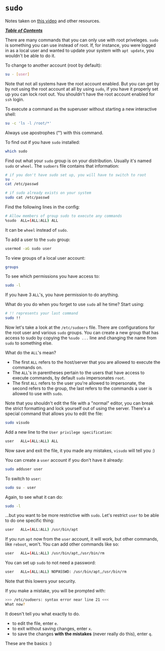 # `sudo`

Notes taken on [this video](https://youtu.be/07JOqKOBRnU) and other resources.

[***Table of Contents***](/README.md)  

There are many commands that you can only use with root priveleges. `sudo` is
something you can use instead of root. If, for instance, you were logged in as a
local user and wanted to update your system with `apt update`, you wouldn't be
able to do it. 

To change to another account (root by default):

```bash
su - [user]
```

Note that not all systems have the root account enabled. But you can get by by
not using the root account at all by using `sudo`, if you have it properly set
up you can lock root out. You shouldn't have the root account enabled for `ssh`
login.

To execute a command as the superuser without starting a new interactive shell:

```bash
su -c 'ls -l /root/*'
```

Always use apostrophes (**\'\'**) with this command.

To find out if you have `sudo` installed:

```bash
which sudo
```

Find out what your `sudo` group is on your distribution. Usually it's named
`sudo` or `wheel`. The `sudoers` file contains that information:

```bash
# if you don't have sudo set up, you will have to switch to root
su -
cat /etc/passwd

# if sudo already exists on your system
sudo cat /etc/passwd
```

Find the following lines in the config:

```bash
# Allow members of group sudo to execute any commands
%sudo  ALL=(ALL:ALL) ALL
```

It can be `wheel` instead of `sudo`.

To add a user to the `sudo` group:

```bash
usermod -aG sudo user
```

To view groups of a local user account:

```bash
groups
```

To see which permissions you have access to:

```bash
sudo -l
```

If you have 3 `ALL`'s, you have permission to do anything.

What do you do when you forget to use `sudo` all he time? Start using:

```bash
# !! represents your last command
sudo !!
```

Now let's take a look at the `/etc/sudoers` file. There are configurations for
the root user and various `sudo` groups. You can create a new group that has
access to sudo by copying the `%sudo ...` line and changing the name from `sudo`
to something else.

What do the `ALL`'s mean? 
- The first `ALL` refers to the host/server that you are allowed to execute the
commands on. 
- The `ALL`'s in parentheses pertain to the users that have access to execute
commands, by default `sudo` impersonates `root`. 
- The first `ALL` refers to the user you're allowed to impersonate, the 
second refers to the group, the last refers to the commands a user is allowed to
use with `sudo`.

Note that you shouldn't edit the file with a "normal" editor, you can break the
strict formatting and lock yourself out of using the server. There's a special
command that allows you to edit the file:

```bash
sudo visudo 
```

Add a new line to the `User privilege specification`:

```bash
user   ALL=(ALL:ALL) ALL
```

Now save and exit the file, it you made any mistakes, `visudo` will tell you :)

You can create a `user` account if you don't have it already:

```bash
sudo adduser user
```

To switch to `user`:

```bash
sudo su - user
```

Again, to see what it can do:

```bash
sudo -l
```

...but you want to be more restrictive with `sudo`. Let's restrict `user` to be
able to do one specific thing:

```bash
user   ALL=(ALL:ALL) /usr/bin/apt
```

If you run `apt` now from the `user` account, it will work, but other commands,
like `reboot`, won't. You can add other commands like so:

```bash
user   ALL=(ALL:ALL) /usr/bin/apt,/usr/bin/rm
```

You can set up `sudo` to not need a password:

```bash
user   ALL=(ALL:ALL) NOPASSWD: /usr/bin/apt,/usr/bin/rm
```

Note that this lowers your security. 

If you make a mistake, you will be prompted with:

```bash
>>> /etc/sudoers: syntax error near line 21 <<<
What now?
```

It doesn't tell you what exactly to do. 

- to edit the file, enter `e`. 
- to exit without saving changes, enter `x`.
- to save the changes **with the mistakes** (never really do this), enter `q`.

These are the basics :)
